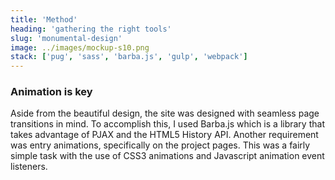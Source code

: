 ```yaml
---
title: 'Method'
heading: 'gathering the right tools'
slug: 'monumental-design'
image: ../images/mockup-s10.png
stack: ['pug', 'sass', 'barba.js', 'gulp', 'webpack']
---
```


### Animation is key

Aside from the beautiful design, the site was designed with seamless page transitions in mind. To accomplish this, I used Barba.js which is a library that takes advantage of PJAX and the HTML5 History API. Another requirement was entry animations, specifically on the project pages. This was a fairly simple task with the use of CSS3 animations and Javascript animation event listeners.

